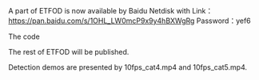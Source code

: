 A part of ETFOD is now available by Baidu Netdisk with Link：https://pan.baidu.com/s/1OHL_LW0mcP9x9y4hBXWgRg 
Password：yef6

The code 

The rest of ETFOD will be published.

Detection demos are presented by 10fps_cat4.mp4 and 10fps_cat5.mp4.

